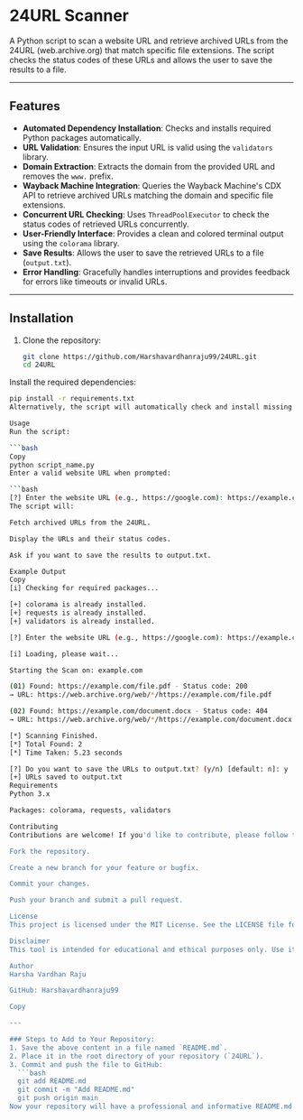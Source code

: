 # 24URL Scanner

A Python script to scan a website URL and retrieve archived URLs from the 24URL (web.archive.org) that match specific file extensions. The script checks the status codes of these URLs and allows the user to save the results to a file.

---

## Features

- **Automated Dependency Installation**: Checks and installs required Python packages automatically.
- **URL Validation**: Ensures the input URL is valid using the `validators` library.
- **Domain Extraction**: Extracts the domain from the provided URL and removes the `www.` prefix.
- **Wayback Machine Integration**: Queries the Wayback Machine's CDX API to retrieve archived URLs matching the domain and specific file extensions.
- **Concurrent URL Checking**: Uses `ThreadPoolExecutor` to check the status codes of retrieved URLs concurrently.
- **User-Friendly Interface**: Provides a clean and colored terminal output using the `colorama` library.
- **Save Results**: Allows the user to save the retrieved URLs to a file (`output.txt`).
- **Error Handling**: Gracefully handles interruptions and provides feedback for errors like timeouts or invalid URLs.

---

## Installation

1. Clone the repository:
   ```bash
   git clone https://github.com/Harshavardhanraju99/24URL.git
   cd 24URL
Install the required dependencies:

 ```bash
pip install -r requirements.txt
Alternatively, the script will automatically check and install missing dependencies when run.

Usage
Run the script:

 ```bash
Copy
python script_name.py
Enter a valid website URL when prompted:

 ```bash
[?] Enter the website URL (e.g., https://google.com): https://example.com
The script will:

Fetch archived URLs from the 24URL.

Display the URLs and their status codes.

Ask if you want to save the results to output.txt.

Example Output
Copy
[i] Checking for required packages...

[+] colorama is already installed.
[+] requests is already installed.
[+] validators is already installed.

[?] Enter the website URL (e.g., https://google.com): https://example.com

[i] Loading, please wait...

Starting the Scan on: example.com

(01) Found: https://example.com/file.pdf - Status code: 200
 → URL: https://web.archive.org/web/*/https://example.com/file.pdf

(02) Found: https://example.com/document.docx - Status code: 404
 → URL: https://web.archive.org/web/*/https://example.com/document.docx

[*] Scanning Finished.
[*] Total Found: 2
[*] Time Taken: 5.23 seconds

[?] Do you want to save the URLs to output.txt? (y/n) [default: n]: y
[+] URLs saved to output.txt
Requirements
Python 3.x

Packages: colorama, requests, validators

Contributing
Contributions are welcome! If you'd like to contribute, please follow these steps:

Fork the repository.

Create a new branch for your feature or bugfix.

Commit your changes.

Push your branch and submit a pull request.

License
This project is licensed under the MIT License. See the LICENSE file for details.

Disclaimer
This tool is intended for educational and ethical purposes only. Use it responsibly and ensure you comply with the terms of service of the Wayback Machine and any other services used.

Author
Harsha Vardhan Raju

GitHub: Harshavardhanraju99

Copy

---

### Steps to Add to Your Repository:
1. Save the above content in a file named `README.md`.
2. Place it in the root directory of your repository (`24URL`).
3. Commit and push the file to GitHub:
   ```bash
   git add README.md
   git commit -m "Add README.md"
   git push origin main
Now your repository will have a professional and informative README.md file! 🚀

